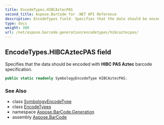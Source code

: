 ```yaml
---
title: EncodeTypes.HIBCAztecPAS
second_title: Aspose.BarCode for .NET API Reference
description: EncodeTypes field. Specifies that the data should be encoded with HIBC PAS Aztec barcode specification
type: docs
weight: 380
url: /net/aspose.barcode.generation/encodetypes/hibcaztecpas/
---
```

## EncodeTypes.HIBCAztecPAS field

Specifies that the data should be encoded with **HIBC PAS Aztec** barcode specification.

```csharp
public static readonly SymbologyEncodeType HIBCAztecPAS;
```

### See Also

* class [SymbologyEncodeType](../../symbologyencodetype/)
* class [EncodeTypes](../)
* namespace [Aspose.BarCode.Generation](../../encodetypes/)
* assembly [Aspose.BarCode](../../../)


